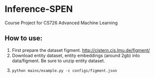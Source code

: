 # Inference-SPEN
Course Project for CS726 Advanced Machine Learning

## How to use:
1. First prepare the dataset figment. http://cistern.cis.lmu.de/figment/
2. Download entity dataset, entity embeddings (around 2gb) into data/figment. Be sure to unzip entity dataset.
3. ```
   python mains/example.py -c configs/figment.json
   ```
